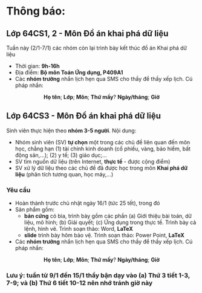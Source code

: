 # Thông báo:
## Lớp 64CS1, 2 - Môn Đồ án khai phá dữ liệu
Tuần này (2/1-7/1) các nhóm còn lại trình bày kết thúc đồ án Khai phá dữ liệu

 * Thời gian: **9h-16h**
 * Địa điểm: **Bộ môn Toán Ứng dụng, P409A1**
 * Các **nhóm trưởng** nhắn lịch hẹn qua SMS cho thầy để thầy xếp lịch. Cú pháp nhắn: 
<p align="center">
<b>Họ tên</b>; <b>Lớp</b>; <b>Môn</b>; <b>Thứ mấy</b>? <b>Ngày/tháng</b>; <b>Giờ</b>
</p>

## Lớp 64CS3 - Môn Đồ án khai phá dữ liệu
Sinh viên thực hiện theo <b>nhóm 3-5 người</b>. Nội dung:
* Nhóm sinh viên (SV) <b>tự chọn</b> một trong các chủ đề liên quan đến môn học, chẳng hạn (1) tài chính kinh doanh (cổ phiếu, vàng, bảo hiểm, bất động sản,...); (2) y tế; (3) giáo dục;...
* SV tìm nguồn dữ liệu (trên Internet, <b>thực tế</b> - được cộng điểm)
* SV xử lý dữ liệu theo các chủ đề đã được học trong môn <b>Khai phá dữ liệu</b> (phân tích tương quan, học máy,...)

### Yêu cầu
* Hoàn thành trước chủ nhật ngày 16/1 (tức 25 tết), trong đó
* Sản phẩm gồm:
  + <b>bản cứng</b> có bìa, trình bày gồm các phần (a) Giới thiệu bài toán, dữ liệu, mô hình; (b) Giải quyết; (c) Ứng dụng trong thực tế. Trình bày cả lệnh, hình vẽ. Trình soạn thảo: Word, <b>LaTeX</b>
  + <b>slide</b> trình bày hôm bảo vệ. Trình soạn thảo: Power Point, <b>LaTeX</b>
* Các **nhóm trưởng** nhắn lịch hẹn qua SMS cho thầy để thầy xếp lịch. Cú pháp nhắn: 
<p align="center">
<b>Họ tên</b>; <b>Lớp</b>; <b>Môn</b>; <b>Thứ mấy</b>? <b>Ngày/tháng</b>; <b>Giờ</b>
</p>

### Lưu ý: tuần từ 9/1 đến 15/1 thầy bận dạy vào (a) Thứ 3 tiết 1-3, 7-9; và (b) Thứ 6 tiết 10-12 nên nhớ tránh giờ này



